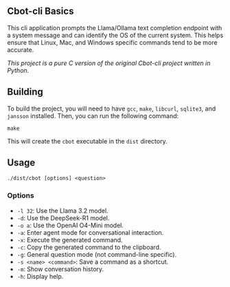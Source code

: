 ## Cbot-cli Basics

This cli application prompts the Llama/Ollama text completion endpoint with a system message and can identify the OS of the current system. This helps ensure that Linux, Mac, and Windows specific commands tend to be more accurate.

_This project is a pure C version of the original Cbot-cli project written in Python._ 

## Building

To build the project, you will need to have `gcc`, `make`, `libcurl`, `sqlite3`, and `jansson` installed. Then, you can run the following command:

```
make
```

This will create the `cbot` executable in the `dist` directory.

## Usage

```
./dist/cbot [options] <question>
```

### Options

*   `-l 32`: Use the Llama 3.2 model.
*   `-d`: Use the DeepSeek-R1 model.
*   `-o a`: Use the OpenAI O4-Mini model.
*   `-a`: Enter agent mode for conversational interaction.
*   `-x`: Execute the generated command.
*   `-c`: Copy the generated command to the clipboard.
*   `-g`: General question mode (not command-line specific).
*   `-s <name> <command>`: Save a command as a shortcut.
*   `-m`: Show conversation history.
*   `-h`: Display help.
